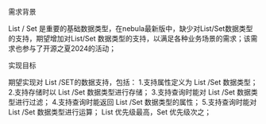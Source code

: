 需求背景

List / Set 是重要的基础数据类型，在nebula最新版中，缺少对List/Set数据类型的支持，期望增加对List/Set 数据类型的支持，以满足各种业务场景的需求；该需求也参与了开源之夏2024的活动；

实现目标

期望实现对 List /SET的数据支持，包括：
1.支持属性定义为 List /Set 数据类型；
2.支持存储时以 List /Set 数据类型进行存储；
3.支持查询时能对 List /Set 数据类型进行过滤；
4.支持查询时能返回 List /Set 数据类型的属性；
5.支持查询时能对 List /Set 数据类型进行运算； List 优先级最高，Set 优先级次之；
